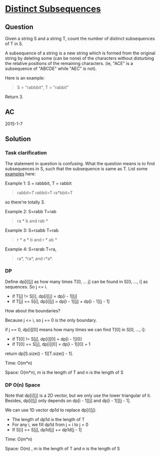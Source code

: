 # [Distinct Subsequences](https://oj.leetcode.com/problems/distinct-subsequences/)

## Question
Given a string S and a string T, count the number of distinct subsequences of T in S.

A subsequence of a string is a new string which is formed from the original string by deleting some (can be none) of the characters without disturbing the relative positions of the remaining characters. (ie, "ACE" is a subsequence of "ABCDE" while "AEC" is not).

Here is an example:
> S = "rabbbit", T = "rabbit"

Return 3.

## AC
2015-1-7

## Solution

### Task clarification

The statement in question is confusing. What the question means is to find subsequences in S, such that the subsequence is same as T. List some [examples](https://oj.leetcode.com/discuss/599/task-clarification) here:

Example 1: S = rabbbit, T = rabbit

> ra*bbit=T
rab*bit=T
ra*bbit=T

so there're totally 3.

Example 2:  S=rabb T=rab

> ra * b and rab *

Example 3: S=rsabb T=rab
> r * a * b and r * ab *

Example 4: S=rarab T=ra,

> ra\*, \*ra\*, and r\*a\*.

### DP

Define dp[i][j] as how many times T[0, ... j] can be found in S[0, ..., i] as sequences. So j <= i.

 - if T[j] != S[i], dp[i][j]  =  dp[i - 1][j]
 - if T[j] == S[i], dp[i][j]  =  dp[i - 1][j] + dp[i - 1][j - 1]

How about the boundaries?

Because j <= i, so j == 0 is the only boundary.

if j == 0, dp[i][0] means how many times we can find T[0] in S[0, ..., i]:

 - if T[0] != S[j], dp[i][0]  =  dp[i - 1][0]
 - if T[0] == S[j], dp[i][0]  =  dp[i - 1][0] + 1

return dp[S.size() - 1][T.size() - 1].

Time: O(m*n)

Space: O(m*n), m is the length of T and n is the length of S

### DP O(n) Space

Note that dp[i][j] is a 2D vector, but we only use the lower triangular of it. Besides, dp[i][j] only depends on dp[i - 1][j] and dp[i - 1]][j - 1].

We can use 1D vector dp1d to replace dp[i][j]:

- The length of dp1d is the length of T
- For any i, we fill dp1d from j = i to j = 0
- If S[i] == S[j], dp1d[j] += dp1d[j - 1]

Time: O(m*n)

Space: O(m) , m is the length of T and n is the length of S
